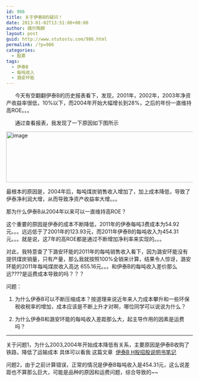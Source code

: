 ```yaml
---
id: 986
title: 关于伊泰B的疑问！
date: 2013-01-02T13:51:00+00:00
author: 偶尔陶醉
layout: post
guid: http://www.stutostu.com/986.html
permalink: /?p=986
categories:
  - 股票
tags:
  - 伊泰B
  - 每吨收入
  - 潞安环能
---
```

&nbsp;&nbsp;&nbsp;&nbsp;&nbsp; 今天有空翻翻伊泰B的历史报表看下，发现，2001年，2002年，2003年净资产收益率很低，10%以下，而2004年开始大幅增长到28%，之后的年份一直维持高ROE。。。

&nbsp;&nbsp;&nbsp;&nbsp;&nbsp; 通过查看报表，我发现了一下原因如下图所示

[<img style="background-image:none;border-bottom:0px;border-left:0px;padding-left:0px;padding-right:0px;display:inline;border-top:0px;border-right:0px;padding-top:0px;" title="image" border="0" alt="image" src="http://ww4.sinaimg.cn/large/6915c7dcjw1e69w4yycxaj20fb040my0.jpg" width="510" height="137" />](http://ww4.sinaimg.cn/large/6915c7dcjw1e69w4yycxaj20fb040my0.jpg)

最根本的原因是，2004年后，每吨煤炭销售收入增加了，加上成本降低，导致了伊泰净利润大增，从而导致净资产收益率大增。。。

那为什么伊泰B从2004年以来可以一直维持高ROE？

这个重要的原因是伊泰的成本不断降低，2011年的伊泰每吨3费成本为54.92元。。。远远低于了2001年的123.93元，而2011年伊泰B的每吨收入为454.31元。。。就是说，这7年的高ROE都是通过不断增加净利率来实现的。。。



对此，我特意查了下潞安环能的2011年的每吨销售收入看下，因为潞安环能没有提供煤炭销量，只有产量，那么我就按照100%全销来计算，结果令人惊讶，潞安环能的2011年每吨煤炭收入高达 655.16元。。。和伊泰B的每吨收入差价那么远????是运费成本导致的吗？？？

问题：

1. 为什么伊泰B可以不断压缩成本？按道理来说近年来人力成本攀升和一些环保税收税率的增加，成本应该是不断上升才对啊，哪位同学可以说说为什么？

2. 为什么伊泰B和潞安环能的每吨收入差距那么大，起主导作用的因素是运费吗？


-----


关于问题1，为什么2003,2004年开始成本降低有关系，主要原因是伊泰B收购了铁路，降低了运输成本 具体可以看我 这篇文章&nbsp; [伊泰B H股招股说明书笔记](http://www.stutostu.com/1001.html)

问题2，由于之前计算错误，正常的情况是伊泰B每吨收入是454.31元，这么说差距也不算那么巨大，可能是品种的原因和运费问题，综合导致的~~